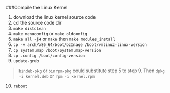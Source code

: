 ###Compile the Linux Kernel 
1. download the linux kernel source code
2. cd the source code dir
3. `make distclean`
4. `make menuconfig` or `make oldconfig`
5. `make all -j4` or `make` then `make modules_install`
6. `cp -v arch/x86_64/boot/bzInage /boot/vmlinuz-linux-version`
7. `cp system.map /boot/System.map-version`
8. `cp .config /boot/config-version`
9. `update-grub`

> `bindeb-pkg` or `binrpm-pkg` could substitute step 5 to step 9. Then `dpkg -i kernel.deb` or `rpm -i kernel.rpm`

10. `reboot`

